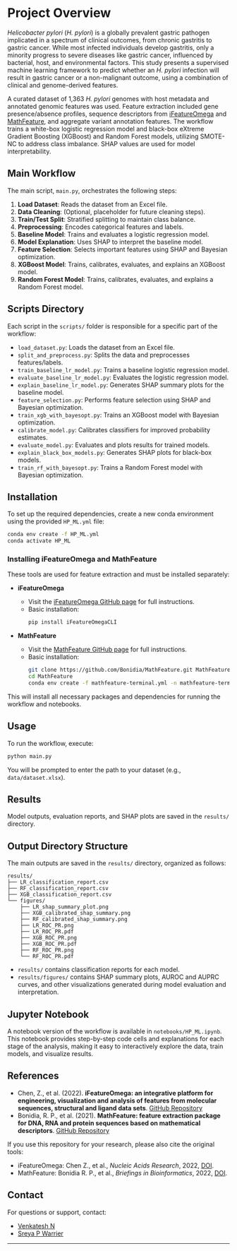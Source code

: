 # Project Overview

*Helicobacter pylori* (*H. pylori*) is a globally prevalent gastric pathogen implicated in a spectrum of clinical outcomes, from chronic gastritis to gastric cancer. While most infected individuals develop gastritis, only a minority progress to severe diseases like gastric cancer, influenced by bacterial, host, and environmental factors. This study presents a supervised machine learning framework to predict whether an *H. pylori* infection will result in gastric cancer or a non-malignant outcome, using a combination of clinical and genome-derived features.

A curated dataset of 1,363 *H. pylori* genomes with host metadata and annotated genomic features was used. Feature extraction included gene presence/absence profiles, sequence descriptors from [iFeatureOmega](https://github.com/Superzchen/iFeatureOmega-CLI) and [MathFeature](https://github.com/Bonidia/MathFeature), and aggregate variant annotation features. The workflow trains a white-box logistic regression model and black-box eXtreme Gradient Boosting (XGBoost) and Random Forest models, utilizing SMOTE-NC to address class imbalance. SHAP values are used for model interpretability.

## Main Workflow

The main script, `main.py`, orchestrates the following steps:

1. **Load Dataset**: Reads the dataset from an Excel file.
2. **Data Cleaning**: (Optional, placeholder for future cleaning steps).
3. **Train/Test Split**: Stratified splitting to maintain class balance.
4. **Preprocessing**: Encodes categorical features and labels.
5. **Baseline Model**: Trains and evaluates a logistic regression model.
6. **Model Explanation**: Uses SHAP to interpret the baseline model.
7. **Feature Selection**: Selects important features using SHAP and Bayesian optimization.
8. **XGBoost Model**: Trains, calibrates, evaluates, and explains an XGBoost model.
9. **Random Forest Model**: Trains, calibrates, evaluates, and explains a Random Forest model.

## Scripts Directory

Each script in the `scripts/` folder is responsible for a specific part of the workflow:

- `load_dataset.py`: Loads the dataset from an Excel file.
- `split_and_preprocess.py`: Splits the data and preprocesses features/labels.
- `train_baseline_lr_model.py`: Trains a baseline logistic regression model.
- `evaluate_baseline_lr_model.py`: Evaluates the logistic regression model.
- `explain_baseline_lr_model.py`: Generates SHAP summary plots for the baseline model.
- `feature_selection.py`: Performs feature selection using SHAP and Bayesian optimization.
- `train_xgb_with_bayesopt.py`: Trains an XGBoost model with Bayesian optimization.
- `calibrate_model.py`: Calibrates classifiers for improved probability estimates.
- `evaluate_model.py`: Evaluates and plots results for trained models.
- `explain_black_box_models.py`: Generates SHAP plots for black-box models.
- `train_rf_with_bayesopt.py`: Trains a Random Forest model with Bayesian optimization.

## Installation

To set up the required dependencies, create a new conda environment using the provided `HP_ML.yml` file:

```bash
conda env create -f HP_ML.yml
conda activate HP_ML
```

### Installing iFeatureOmega and MathFeature

These tools are used for feature extraction and must be installed separately:

- **iFeatureOmega**
  - Visit the [iFeatureOmega GitHub page](https://github.com/Superzchen/iFeatureOmega-CLI) for full instructions.
  - Basic installation:
    ```bash
    pip install iFeatureOmegaCLI
    ```

- **MathFeature**
  - Visit the [MathFeature GitHub page](https://github.com/Bonidia/MathFeature) for full instructions.
  - Basic installation:
    ```bash
    git clone https://github.com/Bonidia/MathFeature.git MathFeature
    cd MathFeature 
    conda env create -f mathfeature-terminal.yml -n mathfeature-terminal
    ```

This will install all necessary packages and dependencies for running the workflow and notebooks.

## Usage

To run the workflow, execute:

```bash
python main.py
```

You will be prompted to enter the path to your dataset (e.g., `data/dataset.xlsx`).

## Results

Model outputs, evaluation reports, and SHAP plots are saved in the `results/` directory.

## Output Directory Structure

The main outputs are saved in the `results/` directory, organized as follows:

```
results/
├── LR_classification_report.csv
├── RF_classification_report.csv
├── XGB_classification_report.csv
└── figures/
    ├── LR_shap_summary_plot.png
    ├── XGB_calibrated_shap_summary.png
    ├── RF_calibrated_shap_summary.png
    ├── LR_ROC_PR.png
    ├── LR_ROC_PR.pdf
    ├── XGB_ROC_PR.png
    ├── XGB_ROC_PR.pdf
    ├── RF_ROC_PR.png
    └── RF_ROC_PR.pdf
```

- `results/` contains classification reports for each model.
- `results/figures/` contains SHAP summary plots, AUROC and AUPRC curves, and other visualizations generated during model evaluation and interpretation.

## Jupyter Notebook

A notebook version of the workflow is available in `notebooks/HP_ML.ipynb`. This notebook provides step-by-step code cells and explanations for each stage of the analysis, making it easy to interactively explore the data, train models, and visualize results.

## References

- Chen, Z., et al. (2022). **iFeatureOmega: an integrative platform for engineering, visualization and analysis of features from molecular sequences, structural and ligand data sets**. [GitHub Repository](https://github.com/Superzchen/iFeatureOmega-CLI)
- Bonidia, R. P., et al. (2021). **MathFeature: feature extraction package for DNA, RNA and protein sequences based on mathematical descriptors**. [GitHub Repository](https://github.com/Bonidia/MathFeature)

If you use this repository for your research, please also cite the original tools:

- iFeatureOmega: Chen Z., et al., *Nucleic Acids Research*, 2022, [DOI](https://doi.org/10.1093/nar/gkac351).
- MathFeature: Bonidia R. P., et al., *Briefings in Bioinformatics*, 2022, [DOI](https://doi.org/10.1093/bib/bbab434).

## Contact

For questions or support, contact:  
- [Venkatesh N](mailto:venkateshn51099@gmail.com)
- [Sreya P Warrier](mailto:sreyapw@gmail.com)

---
